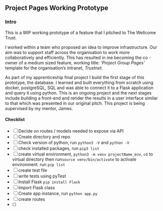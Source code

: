 ## Project Pages Working Prototype

### Intro

This is a WIP working prototype of a feature that I pitched to The Wellcome Trust.

I worked within a team who proposed an idea to improve infrastructure. Our aim was to support staff across the organisation to work more collaboratively and 
efficiently. This has resulted in me becoming the co - owner of a medium sized feature, 
working title: _‘Project Group Pages’_  template for the organisation’s intranet, _Trustnet_.

As part of my apprenticeship final project I build the first stage of this prototype, the database.
I learned and built everything from scratch using docker, postgreSQL, SQL and was able to connect it
to a Flask application and query it using python. This is an ongoing project and the next stages 
include building a front-end and render the results in a user interface similar to that which was 
presented in our original pitch. This project is being supervised by my mentor, James. 


#### Checklist

- [ ] Decide on routes / models needed to expose via API 
- [ ] Create directory and repo
- [ ] Check version of python, run `python3 -V` and `python -V`
- [ ] check installed packages, run `pip3 list`
- [ ] create virtual environment, `python3 -m venv projectName_env`, `cd` to virtual directory then run`source venv/bin/activate` to activate environment. run `pip list`
- [ ] create test file
- [ ] write tests using pyTest
- [ ] Install Flask `pip install Flask`
- [ ] Import Flask class
- [ ] Create app instance, run `python app.py`
- [ ] create routes
- [ ]






